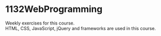 # 1132WebProgramming
Weekly exercises for this course.  
HTML, CSS, JavaScript, jQuery and frameworks are used in this course.
